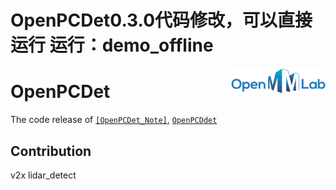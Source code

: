 # OpenPCDet0.3.0代码修改，可以直接运行 运行：demo_offline

<img src="docs/open_mmlab.png" align="right" width="30%">

# OpenPCDet

The  code release of [`[OpenPCDet_Note]`](https://github.com/jjw-DL/OpenPCDet-Noted), [`OpenPCDdet`](https://github.com/open-mmlab/OpenPCDet)

## Contribution
v2x lidar_detect 

